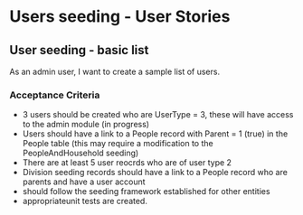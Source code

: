 # Users seeding - User Stories

## User seeding - basic list
As an admin user, I want to create a sample list of users.

### Acceptance Criteria

- 3 users should be created who are UserType = 3, these will have access to the admin module (in progress)
- Users should have a link to a People record with Parent = 1 (true) in the People table (this may require a modification to the PeopleAndHousehold seeding)
- There are at least 5 user reocrds who are of user type 2 
- Division seeding records should have a link to a People record who are parents and have a user account
- should follow the seeding framework established for other entities
- appropriateunit tests are created.